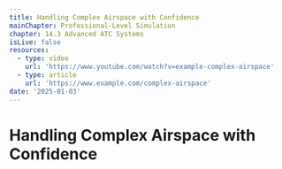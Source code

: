 ```yaml
---
title: Handling Complex Airspace with Confidence
mainChapter: Professional-Level Simulation
chapter: 14.3 Advanced ATC Systems
isLive: false
resources:
  - type: video
    url: 'https://www.youtube.com/watch?v=example-complex-airspace'
  - type: article
    url: 'https://www.example.com/complex-airspace'
date: '2025-01-03'
---
```


# Handling Complex Airspace with Confidence
